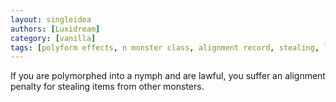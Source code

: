 ```yaml
---
layout: singleidea
authors: [Luxidream]
category: [vanilla]
tags: [polyform effects, n monster class, alignment record, stealing, lawful]
---
```

If you are polymorphed into a nymph and are lawful, you suffer an alignment
penalty for stealing items from other monsters.
